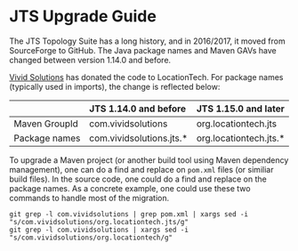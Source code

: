 JTS Upgrade Guide
=================

The JTS Topology Suite has a long history, and in 2016/2017, it moved from SourceForge to GitHub.  The Java package names and Maven GAVs have changed between version 1.14.0 and before.  

[Vivid Solutions](http://www.vividsolutions.com/) has donated the code to LocationTech.  For package names (typically used in imports), the change is reflected below:

|               | **JTS 1.14.0 and before** | **JTS 1.15.0 and later**    |
|---------------|:--------------------------|:----------------------------|
| Maven GroupId | com.vividsolutions        | org.locationtech.jts        |
| Package names | com.vividsolutions.jts.*  | org.locationtech.jts.*      |

To upgrade a Maven project (or another build tool using Maven dependency management), one can do a find and replace on ```pom.xml``` files (or similiar build files).  In the source code, one could do a find and replace on the package names.  As a concrete example, one could use these two commands to handle most of the migration. 

```
git grep -l com.vividsolutions | grep pom.xml | xargs sed -i "s/com.vividsolutions/org.locationtech.jts/g"
git grep -l com.vividsolutions | xargs sed -i "s/com.vividsolutions/org.locationtech/g"
```
